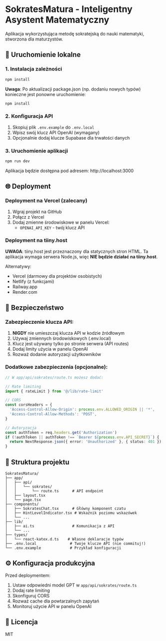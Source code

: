 # SokratesMatura - Inteligentny Asystent Matematyczny

Aplikacja wykorzystująca metodę sokratejską do nauki matematyki, stworzona dla maturzystów.

## 🚀 Uruchomienie lokalne

### 1. Instalacja zależności
```bash
npm install
```

**Uwaga**: Po aktualizacji package.json (np. dodaniu nowych typów) konieczne jest ponowne uruchomienie:
```bash
npm install
```

### 2. Konfiguracja API
1. Skopiuj plik `.env.example` do `.env.local`
2. Wpisz swój klucz API OpenAI (wymagany)
3. Opcjonalnie dodaj klucze Supabase dla trwałości danych

### 3. Uruchomienie aplikacji
```bash
npm run dev
```

Aplikacja będzie dostępna pod adresem: http://localhost:3000

## 🌐 Deployment

### Deployment na Vercel (zalecany)
1. Wgraj projekt na GitHub
2. Połącz z Vercel
3. Dodaj zmienne środowiskowe w panelu Vercel:
   - `OPENAI_API_KEY` - twój klucz API

### Deployment na tiiny.host
**UWAGA**: tiiny.host jest przeznaczony dla statycznych stron HTML. 
Ta aplikacja wymaga serwera Node.js, więc **NIE będzie działać na tiiny.host**.

Alternatywy:
- Vercel (darmowy dla projektów osobistych)
- Netlify (z funkcjami)
- Railway.app
- Render.com

## 🔐 Bezpieczeństwo

### Zabezpieczenie klucza API:
1. **NIGDY** nie umieszczaj klucza API w kodzie źródłowym
2. Używaj zmiennych środowiskowych (.env.local)
3. Klucz jest używany tylko po stronie serwera (API routes)
4. Dodaj limity użycia w panelu OpenAI
5. Rozważ dodanie autoryzacji użytkowników

### Dodatkowe zabezpieczenia (opcjonalne):
```typescript
// W app/api/sokrates/route.ts możesz dodać:

// Rate limiting
import { rateLimit } from '@/lib/rate-limit'

// CORS
const corsHeaders = {
  'Access-Control-Allow-Origin': process.env.ALLOWED_ORIGIN || '*',
  'Access-Control-Allow-Methods': 'POST',
}

// Autoryzacja
const authToken = req.headers.get('Authorization')
if (!authToken || authToken !== `Bearer ${process.env.API_SECRET}`) {
  return NextResponse.json({ error: 'Unauthorized' }, { status: 401 })
}
```

## 📁 Struktura projektu
```
SokratesMatura/
├── app/
│   ├── api/
│   │   └── sokrates/
│   │       └── route.ts      # API endpoint
│   ├── layout.tsx
│   └── page.tsx
├── components/
│   ├── SokratesChat.tsx      # Główny komponent czatu
│   ├── HintLevelIndicator.tsx # Wskaźnik poziomu wskazówek
│   └── ...
├── lib/
│   ├── ai.ts                 # Komunikacja z API
│   └── ...
├── types/
│   └── react-katex.d.ts    # Własne deklaracje typów
├── .env.local               # Twoje klucze API (nie commituj!)
└── .env.example             # Przykład konfiguracji
```

## ⚙️ Konfiguracja produkcyjna

Przed deploymentem:
1. Ustaw odpowiedni model GPT w `app/api/sokrates/route.ts`
2. Dodaj rate limiting
3. Skonfiguruj CORS
4. Rozważ cache dla powtarzalnych zapytań
5. Monitoruj użycie API w panelu OpenAI

## 📝 Licencja
MIT

